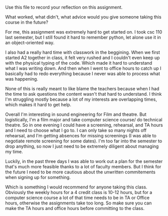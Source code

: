 Use this file to record your reflection on this assignment. 

What worked, what didn't, what advice would you give someone taking this course in the future?

For me, this assignment was extremely hard to get started on. I took csc 110 last semester, but I still found it hard to remember python, let alone use it in an object-oriented way.

I also had a really hard time with classwork in the beggining. When we first started A2 together in class, it felt very rushed and I couldn't even keep up with the physical typing of the code. Which made it hard to understand what I was writing down. And then when I went to office hours to catch up I basically had to redo everything because I never was able to process what was happening.

None of this is really meant to like blame the teachers because when I had the time to ask questions the content wasn't that hard to understand. I think I'm struggling mostly because a lot of my interests are overlapping times, which makes it hard to get help. 

Overall I'm interesting in sound engineering for Film and theatre. But logistically, I'm a film major and  take computer science course/ do technical theatre. So in one evening I could have a screening, rehearsal, and TA hours and I need to choose what I go to. I can only take so many nights off rehearsal, and I'm getting absences for missing screenings (I was able to negotiate remote screening for some dates). I'm too far into the semester to drop anything, so now I just need to be extremely diligent about managing my time. 

Luckily, in the past three days I was able to work out a plan for the semester that's much more feasible thanks to a lot of faculty members. But I think for the future I need to be more cautious about the unwritten commitements when signing up for something. 

Which is something I would recommend for anyone taking this class. Obviously the weekly hours for a 4 credit class is 10-12 hours, but for a computer science course  a lot of that time needs to be in TA or Office hours, otherwise the assignments take too long. So make sure you can make the TA hours and office hours before committing to the class.


